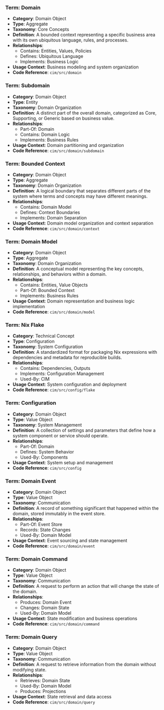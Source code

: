 ### Term: Domain
- **Category**: Domain Object
- **Type**: Aggregate
- **Taxonomy**: Core Concepts
- **Definition**: A bounded context representing a specific business area with its own ubiquitous language, rules, and processes.
- **Relationships**:
  * Contains: Entities, Values, Policies
  * Defines: Ubiquitous Language
  * Implements: Business Logic
- **Usage Context**: Business modeling and system organization
- **Code Reference**: `cim/src/domain`

### Term: Subdomain
- **Category**: Domain Object
- **Type**: Entity
- **Taxonomy**: Domain Organization
- **Definition**: A distinct part of the overall domain, categorized as Core, Supporting, or Generic based on business value.
- **Relationships**:
  * Part-Of: Domain
  * Contains: Domain Logic
  * Implements: Business Rules
- **Usage Context**: Domain partitioning and organization
- **Code Reference**: `cim/src/domain/subdomain`

### Term: Bounded Context
- **Category**: Domain Object
- **Type**: Aggregate
- **Taxonomy**: Domain Organization
- **Definition**: A logical boundary that separates different parts of the system where terms and concepts may have different meanings.
- **Relationships**:
  * Contains: Domain Model
  * Defines: Context Boundaries
  * Implements: Domain Separation
- **Usage Context**: Domain model organization and context separation
- **Code Reference**: `cim/src/domain/context`

### Term: Domain Model
- **Category**: Domain Object
- **Type**: Aggregate
- **Taxonomy**: Domain Organization
- **Definition**: A conceptual model representing the key concepts, relationships, and behaviors within a domain.
- **Relationships**:
  * Contains: Entities, Value Objects
  * Part-Of: Bounded Context
  * Implements: Business Rules
- **Usage Context**: Domain representation and business logic implementation
- **Code Reference**: `cim/src/domain/model`

### Term: Nix Flake
- **Category**: Technical Concept
- **Type**: Configuration
- **Taxonomy**: System Configuration
- **Definition**: A standardized format for packaging Nix expressions with dependencies and metadata for reproducible builds.
- **Relationships**:
  * Contains: Dependencies, Outputs
  * Implements: Configuration Management
  * Used-By: CIM
- **Usage Context**: System configuration and deployment
- **Code Reference**: `cim/src/config/flake`

### Term: Configuration
- **Category**: Domain Object
- **Type**: Value Object
- **Taxonomy**: System Management
- **Definition**: A collection of settings and parameters that define how a system component or service should operate.
- **Relationships**:
  * Part-Of: Domain
  * Defines: System Behavior
  * Used-By: Components
- **Usage Context**: System setup and management
- **Code Reference**: `cim/src/config`

### Term: Domain Event
- **Category**: Domain Object
- **Type**: Value Object
- **Taxonomy**: Communication
- **Definition**: A record of something significant that happened within the domain, stored immutably in the event store.
- **Relationships**:
  * Part-Of: Event Store
  * Records: State Changes
  * Used-By: Domain Model
- **Usage Context**: Event sourcing and state management
- **Code Reference**: `cim/src/domain/event`

### Term: Domain Command
- **Category**: Domain Object
- **Type**: Value Object
- **Taxonomy**: Communication
- **Definition**: A request to perform an action that will change the state of the domain.
- **Relationships**:
  * Produces: Domain Event
  * Changes: Domain State
  * Used-By: Domain Model
- **Usage Context**: State modification and business operations
- **Code Reference**: `cim/src/domain/command`

### Term: Domain Query
- **Category**: Domain Object
- **Type**: Value Object
- **Taxonomy**: Communication
- **Definition**: A request to retrieve information from the domain without modifying state.
- **Relationships**:
  * Retrieves: Domain State
  * Used-By: Domain Model
  * Produces: Projections
- **Usage Context**: State retrieval and data access
- **Code Reference**: `cim/src/domain/query` 